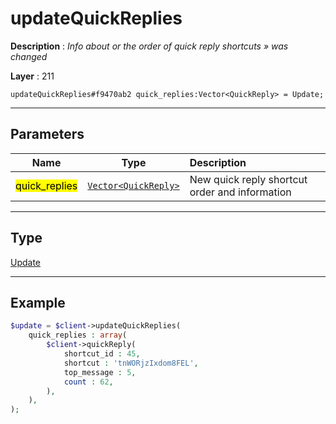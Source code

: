 # updateQuickReplies

**Description** : *Info about or the order of quick reply shortcuts &raquo; was changed*

**Layer** : 211

```tl
updateQuickReplies#f9470ab2 quick_replies:Vector<QuickReply> = Update;
```

---

## Parameters

| Name | Type | Description |
| :---: | :---: | :--- |
| <mark>quick_replies</mark> | [`Vector<QuickReply>`](type/QuickReply) | New quick reply shortcut order and information |

---

## Type

[Update](type/Update)

---

## Example

```php
$update = $client->updateQuickReplies(
	quick_replies : array(
		$client->quickReply(
			shortcut_id : 45,
			shortcut : 'tnWORjzIxdom8FEL',
			top_message : 5,
			count : 62,
		),
	),
);
```